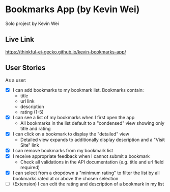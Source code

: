 # Bookmarks App (by Kevin Wei)
Solo project by Kevin Wei

## Live Link
https://thinkful-ei-gecko.github.io/kevin-bookmarks-app/

## User Stories
As a user:
- [x] I can add bookmarks to my bookmark list. Bookmarks contain:
  - title
  - url link
  - description
  - rating (1-5)
- [x] I can see a list of my bookmarks when I first open the app
  - All bookmarks in the list default to a "condensed" view showing only title and rating
- [x] I can click on a bookmark to display the "detailed" view
  - Detailed view expands to additionally display description and a "Visit Site" link
- [x] I can remove bookmarks from my bookmark list
- [x] I receive appropriate feedback when I cannot submit a bookmark
  - Check all validations in the API documentation (e.g. title and url field required)
- [x] I can select from a dropdown a "minimum rating" to filter the list by all bookmarks rated at or above the chosen selection
- [ ] (Extension) I can edit the rating and description of a bookmark in my list